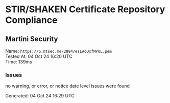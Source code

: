 # STIR/SHAKEN Certificate Repository Compliance

## Martini Security

Name: `https://p.mtsec.me/2884/esLAoUxfMPUL.pem`\
Tested At: 04 Oct 24 16:20 UTC\
Time: 139ms

### Issues

no warning, or error, or notice date level issues were found

Generated: 04 Oct 24 16:29 UTC